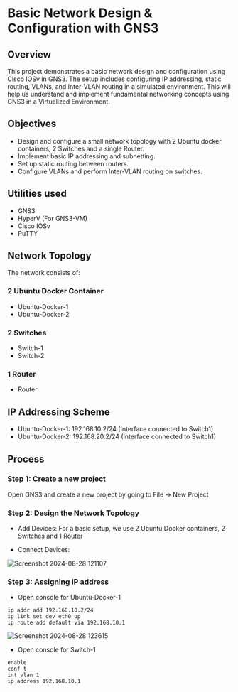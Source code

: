 # Basic Network Design & Configuration with GNS3
## Overview
This project demonstrates a basic network design and configuration using Cisco IOSv in GNS3. The setup includes configuring IP addressing, static routing, VLANs, and Inter-VLAN routing in a simulated environment. This will help us understand and implement fundamental networking concepts using GNS3 in a Virtualized Environment.
## Objectives
- Design and configure a small network topology with 2 Ubuntu docker containers, 2 Switches and a single Router.
- Implement basic IP addressing and subnetting.
- Set up static routing between routers.
- Configure VLANs and perform Inter-VLAN routing on switches.
## Utilities used
- GNS3
- HyperV (For GNS3-VM)
- Cisco IOSv
- PuTTY
## Network Topology
The network consists of:
### 2 Ubuntu Docker Container
- Ubuntu-Docker-1
- Ubuntu-Docker-2
### 2 Switches
- Switch-1
- Switch-2
### 1 Router
- Router
## IP Addressing Scheme
- Ubuntu-Docker-1: 192.168.10.2/24 (Interface connected to Switch1)
- Ubuntu-Docker-2: 192.168.20.2/24 (Interface connected to Switch1)

## Process
### Step 1: Create a new project
Open GNS3 and create a new project by going to File -> New Project
### Step 2: Design the Network Topology

- Add Devices:
For a basic setup, we use 2 Ubuntu Docker containers, 2 Switches and 1 Router

- Connect Devices:

![Screenshot 2024-08-28 121107](https://github.com/user-attachments/assets/51f45120-0c6b-4642-b40a-698e30bcdf5e)

### Step 3: Assigning IP address
- Open console for Ubuntu-Docker-1

```ip addr add 192.168.10.2/24``` <br>
```ip link set dev eth0 up``` <br>
```ip route add default via 192.168.10.1```

![Screenshot 2024-08-28 123615](https://github.com/user-attachments/assets/13e5e6b2-95d8-431d-af97-dd988af428c0)

- Open console for Switch-1
  
```enable``` <br>
```conf t``` <br>
```int vlan 1``` <br>
```ip address 192.168.10.1``` <br>

